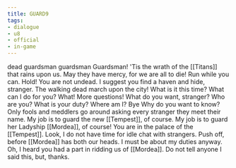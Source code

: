 ```yaml
---
title: GUARD9
tags:
- dialogue
- u8
- official
- in-game
---
```


dead guardsman 
guardsman 
Guardsman! 
'Tis the wrath of the [[Titans]] that rains upon us. May they have mercy, for we are all to die! Run while you can. 
Hold! You are not undead. I suggest you find a haven and hide, stranger. The walking dead march upon the city! 
What is it this time? 
What can I do for you? 
What! More questions! 
What do you want, stranger? 
Who are you? 
What is your duty? 
Where am I? 
Bye 
Why do you want to know? 
Only fools and meddlers go around asking every stranger they meet their name. 
My job is to guard the new [[Tempest]], of course. 
My job is to guard her Ladyship [[Mordea]], of course! 
You are in the palace of the [[Tempest]]. 
Look, I do not have time for idle chat with strangers. 
Push off, before [[Mordea]] has both our heads. 
I must be about my duties anyway. 
Oh, I heard you had a part in ridding us of [[Mordea]]. 
Do not tell anyone I said this, but, thanks. 